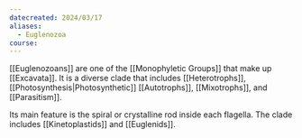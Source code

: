 ```yaml
---
datecreated: 2024/03/17
aliases:
  - Euglenozoa
course:
---
```

[[Euglenozoans]] are one of the [[Monophyletic Groups]] that make up [[Excavata]]. It is a diverse clade that includes [[Heterotrophs]], [[Photosynthesis|Photosynthetic]] [[Autotrophs]], [[Mixotrophs]], and [[Parasitism]].

Its main feature is the spiral or crystalline rod inside each flagella. The clade includes [[Kinetoplastids]] and [[Euglenids]].